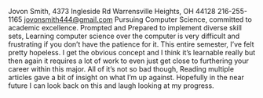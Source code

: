Jovon Smith, 4373 Ingleside Rd Warrensville Heights, OH 44128
216-255-1165
jovonsmith444@gmail.com
Pursuing Computer Science, committed to academic excellence. Prompted and Prepared to implement diverse skill sets, 
Learning computer science over the computer is very difficult and frustrating if you don’t have the patience for it. This entire semester, I’ve felt pretty hopeless. I get the obvious concept and I think it’s learnable really but then again it requires a lot of work to even just get close to furthering your career within this major. All of it’s not so bad though, Reading multiple articles gave a bit of insight on what I’m up against. Hopefully in the near future I can look back on this and laugh looking at my progress.
